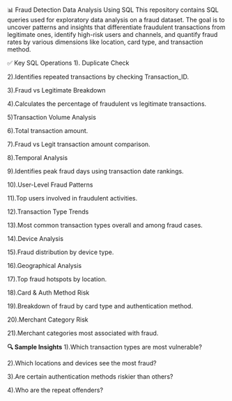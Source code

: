 📊 Fraud Detection Data Analysis Using SQL
This repository contains SQL queries used for exploratory data analysis on a fraud dataset. The goal is to uncover patterns and insights that differentiate fraudulent transactions from legitimate ones, identify high-risk users and channels, and quantify fraud rates by various dimensions like location, card type, and transaction method.

✅ Key SQL Operations
1). Duplicate Check

2).Identifies repeated transactions by checking Transaction_ID.

3).Fraud vs Legitimate Breakdown

4).Calculates the percentage of fraudulent vs legitimate transactions.

5)Transaction Volume Analysis

6).Total transaction amount.

7).Fraud vs Legit transaction amount comparison.

8).Temporal Analysis

9).Identifies peak fraud days using transaction date rankings.

10).User-Level Fraud Patterns

11).Top users involved in fraudulent activities.

12).Transaction Type Trends

13).Most common transaction types overall and among fraud cases.

14).Device Analysis

15).Fraud distribution by device type.

16).Geographical Analysis

17).Top fraud hotspots by location.

18).Card & Auth Method Risk

19).Breakdown of fraud by card type and authentication method.

20).Merchant Category Risk

21).Merchant categories most associated with fraud.

**🔍 Sample Insights**
1).Which transaction types are most vulnerable?

2).Which locations and devices see the most fraud?

3).Are certain authentication methods riskier than others?

4).Who are the repeat offenders?

